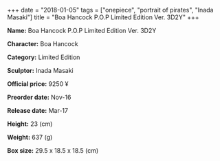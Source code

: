 +++
date = "2018-01-05"
tags = ["onepiece", "portrait of pirates", "Inada Masaki"]
title = "Boa Hancock P.O.P Limited Edition Ver. 3D2Y"
+++

**Name:** Boa Hancock P.O.P Limited Edition Ver. 3D2Y

**Character:** Boa Hancock

**Category:** Limited Edition 

**Sculptor:** Inada Masaki

**Official price:** 9250 ¥

**Preorder date:** Nov-16

**Release date:** Mar-17

**Height:** 23 (cm)

**Weight:** 637 (g)

**Box size:** 29.5 x 18.5 x 18.5 (cm)


